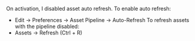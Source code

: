 On activation, I disabled asset auto refresh. To enable auto refresh:
- Edit -> Preferences -> Asset Pipeline -> Auto-Refresh
To refresh assets with the pipeline disabled:
- Assets -> Refresh (Ctrl + R)
